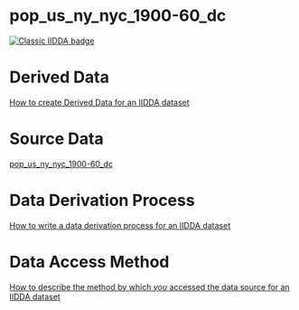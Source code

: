 # pop_us_ny_nyc_1900-60_dc

[![Classic IIDDA badge](https://img.shields.io/static/v1.svg?label=Lifecycle&message=Unreleased&color=blue)](https://davidearn.mcmaster.ca/iidda)

# Derived Data

[How to create Derived Data for an IIDDA dataset](https://github.com/davidearn/iidda/blob/main/CONTRIBUTING.md)

# Source Data

[pop_us_ny_nyc_1900-60_dc](https://raw.githubusercontent.com/davidearn/iidda/master/data/pop_us_ny_nyc_1900-60_dc/source-data/pop_us_ny_nyc_1900-60_dc.csv)

# Data Derivation Process

[How to write a data derivation process for an IIDDA dataset](https://github.com/davidearn/iidda/blob/main/CONTRIBUTING.md)

# Data Access Method

[How to describe the method by which _you_ accessed the data source for an IIDDA dataset](https://github.com/davidearn/iidda/blob/main/CONTRIBUTING.md)
